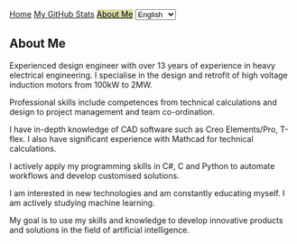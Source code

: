 <head>
    <link rel="stylesheet" href="../styles/main.css">
</head>
<body>

<nav class="navbar">
    <a href="https://italian.github.io">Home</a>
    <a href="github_stats.html">My GitHub Stats</a>
    <a href="about_me.html" style="background-color: #dda; color: black;">About Me</a>
    <select id="language-select">
        <option value="en">English</option>
        <option value="ru">Русский</option>
    </select>
</nav>
<main>
    <h2>About Me</h2>
    <p id="experience">
        Experienced design engineer with over 13 years of experience in heavy electrical engineering. I specialise in the design and retrofit of high voltage induction motors from 100kW to 2MW.
    </p>
    <p id="skills">
        Professional skills include competences from technical calculations and design to project management and team co-ordination.
    </p>
    <p id="software">
        I have in-depth knowledge of CAD software such as Creo Elements/Pro, T-flex. I also have significant experience with Mathcad for technical calculations.
    </p>
    <p id="programming">
        I actively apply my programming skills in C#, C and Python to automate workflows and develop customised solutions.
    </p>
    <p id="education">
        I am interested in new technologies and am constantly educating myself. I am actively studying machine learning.
    </p>
    <p id="goal">
        My goal is to use my skills and knowledge to develop innovative products and solutions in the field of artificial intelligence.
    </p>
</main>
</body>

<script>
document.addEventListener('DOMContentLoaded', function() {
    const select = document.getElementById('language-select');

    // Установка выбранного ранее языка при загрузке страницы
    if (localStorage.getItem('selectedLanguage')) {
        select.value = localStorage.getItem('selectedLanguage');
    }

    select.addEventListener('change', function() {
        loadTranslations(this.value);

        // Сохранение выбранного языка в localStorage
        localStorage.setItem('selectedLanguage', this.value);
    });

    function loadTranslations(lang) {
        fetch(`../translations/${lang}.json`)
       .then(response => response.json())
       .then(translations => {
                document.querySelector('.navbar a[href="https://italian.github.io"]').textContent = translations.home;
                document.querySelector('.navbar a[href="github_stats.html"]').textContent = translations.myGithubStats;
                document.querySelector('.navbar a[href="about_me.html"]').textContent = translations.aboutMe;
                document.querySelector('h2').textContent = translations.aboutMe;

                document.querySelector('#experience').textContent = translations.experience;

                document.querySelector('#skills').textContent = translations.skills;

                document.querySelector('#software').textContent = translations.software;

                document.querySelector('#programming').textContent = translations.programming;

                document.querySelector('#education').textContent = translations.education;

                document.querySelector('#goal').textContent = translations.goal;

                // Добавьте аналогичные строки для других элементов, которые нужно перевести
            });
    }

    // Загружаем переводы по умолчанию при первой загрузке страницы
    loadTranslations(select.value);
});
</script>
